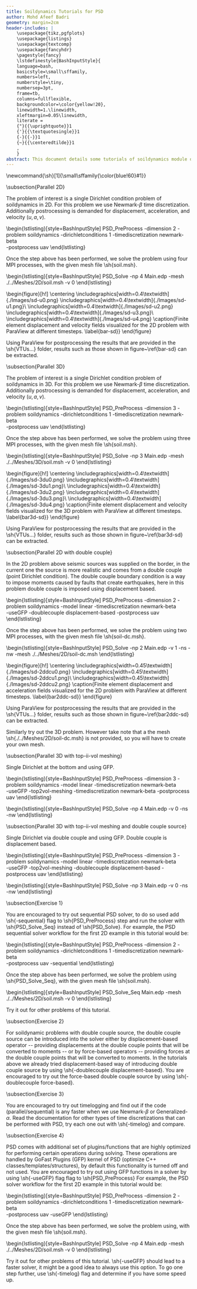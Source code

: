 ```yaml
---
title: Soildynamics Tutorials for PSD
author: Mohd Afeef Badri
geometry: margin=2cm
header-includes: |
    \usepackage{tikz,pgfplots}
    \usepackage{listings}
    \usepackage{textcomp}
    \usepackage{fancyhdr}
    \pagestyle{fancy}
    \lstdefinestyle{BashInputStyle}{
	language=bash,
	basicstyle=\small\sffamily,
	numbers=left,
	numberstyle=\tiny,
	numbersep=3pt,
	frame=tb,
	columns=fullflexible,
	backgroundcolor=\color{yellow!20},
	linewidth=1.\linewidth,
	xleftmargin=0.05\linewidth,
	literate =
	{"}{{\uprightquote}}1
	{'}{{\textquotesingle}}1
	{-}{{-}}1
	{~}{{\centeredtilde}}1
	,
    }
abstract: This document details some tutorials of soildynamics module of PSD. These tutorials are not verbose, but does instead give a kick start to users/developers for using PSD's soildynamics module. 
---
```

\newcommand{\sh}[1]{\small\sffamily{\color{blue!60}#1}}

\subsection{Parallel 2D}

The problem of interest is a single Dirichlet condition problem of soildynamics in 2D. For this problem we use Newmark-$\beta$ time discretization. Additionally postrocessing is demanded for displacement, acceleration, and velocity ($u,a,v$).

\begin{lstlisting}[style=BashInputStyle]
PSD_PreProcess -dimension 2 -problem soildynamics -dirichletconditions 1 -timediscretization newmark-beta \
-postprocess uav
\end{lstlisting}

Once the step above has been performed, we solve the problem using four MPI processes, with the given mesh file \sh{soil.msh}. 

\begin{lstlisting}[style=BashInputStyle]
PSD_Solve -np 4 Main.edp -mesh ./../Meshes/2D/soil.msh -v 0
\end{lstlisting}


\begin{figure}[h!]
\centering
\includegraphics[width=0.4\textwidth]{./Images/sd-u0.png}
\includegraphics[width=0.4\textwidth]{./Images/sd-u1.png}\\
\includegraphics[width=0.4\textwidth]{./Images/sd-u2.png}
\includegraphics[width=0.4\textwidth]{./Images/sd-u3.png}\\
\includegraphics[width=0.4\textwidth]{./Images/sd-u4.png}
\caption{Finite element displacement and velocity fields visualized for the 2D problem with ParaView at different timesteps. \label{bar-sd}}
\end{figure}

Using ParaView for postprocessing the results that are provided in the \sh{VTUs...} folder, results such as those shown in figure~\ref{bar-sd} can be extracted.


\subsection{Parallel 3D}

The problem of interest is a single Dirichlet condition problem of soildynamics in 3D. For this problem we use Newmark-$\beta$ time discretization. Additionally postrocessing is demanded for displacement, acceleration, and velocity ($u,a,v$).

\begin{lstlisting}[style=BashInputStyle]
PSD_PreProcess -dimension 3 -problem soildynamics -dirichletconditions 1 -timediscretization newmark-beta \
-postprocess uav
\end{lstlisting}

Once the step above has been performed, we solve the problem using three MPI processes, with the given mesh file \sh{soil.msh}. 

\begin{lstlisting}[style=BashInputStyle]
PSD_Solve -np 3 Main.edp -mesh ./../Meshes/3D/soil.msh -v 0
\end{lstlisting}

\begin{figure}[h!]
\centering
\includegraphics[width=0.4\textwidth]{./Images/sd-3du0.png}
\includegraphics[width=0.4\textwidth]{./Images/sd-3du1.png}\\
\includegraphics[width=0.4\textwidth]{./Images/sd-3du2.png}
\includegraphics[width=0.4\textwidth]{./Images/sd-3du3.png}\\
\includegraphics[width=0.4\textwidth]{./Images/sd-3du4.png}
\caption{Finite element displacement and velocity fields visualized for the 3D problem with ParaView at different timesteps. \label{bar3d-sd}}
\end{figure}

Using ParaView for postprocessing the results that are provided in the \sh{VTUs...} folder, results such as those shown in figure~\ref{bar3d-sd} can be extracted.

\subsection{Parallel 2D with double couple}

In the 2D problem above seismic sources was supplied on the border, in the current one the source is more realistic and comes from a double couple (point Dirichlet condition). The double couple boundary condition is a way to impose moments caused by faults that create earthquakes, here in this problem double couple is imposed using displacement based. 

\begin{lstlisting}[style=BashInputStyle]
PSD_PreProcess -dimension 2 -problem soildynamics -model linear -timediscretization newmark-beta \
-useGFP -doublecouple displacement-based -postprocess uav
\end{lstlisting}

Once the step above has been performed, we solve the problem using two MPI processes, with the given mesh file \sh{soil-dc.msh}. 

\begin{lstlisting}[style=BashInputStyle]
PSD_Solve -np 2 Main.edp -v 1 -ns -nw -mesh ./../Meshes/2D/soil-dc.msh
\end{lstlisting}

\begin{figure}[h!]
\centering
\includegraphics[width=0.45\textwidth]{./Images/sd-2ddcu0.png}
\includegraphics[width=0.45\textwidth]{./Images/sd-2ddcu1.png}\\
\includegraphics[width=0.45\textwidth]{./Images/sd-2ddcu2.png}
\caption{Finite element displacement and acceleration fields visualized for the 2D problem with ParaView at different timesteps. \label{bar2ddc-sd}}
\end{figure}

Using ParaView for postprocessing the results that are provided in the \sh{VTUs...} folder, results such as those shown in figure~\ref{bar2ddc-sd} can be extracted.

Similarly try out the 3D problem. However take note that a the mesh \sh{./../Meshes/2D/soil-dc.msh} is not provided, so you will have to create your own mesh. 


\subsection{Parallel 3D with top-ii-vol meshing}

Single Dirichlet at the bottom and using GFP.

\begin{lstlisting}[style=BashInputStyle]
PSD_PreProcess -dimension 3 -problem soildynamics -model linear -timediscretization newmark-beta \
-useGFP -top2vol-meshing -timediscretization newmark-beta -postprocess uav
\end{lstlisting}

\begin{lstlisting}[style=BashInputStyle]
PSD_Solve -np 4 Main.edp -v 0 -ns -nw 
\end{lstlisting}


\subsection{Parallel 3D with top-ii-vol meshing and double couple source}

Single Dirichlet via double couple and using GFP. Double couple is displacement based. 

\begin{lstlisting}[style=BashInputStyle]
PSD_PreProcess -dimension 3 -problem soildynamics -model linear -timediscretization newmark-beta \
-useGFP -top2vol-meshing -doublecouple displacement-based -postprocess uav
\end{lstlisting}

\begin{lstlisting}[style=BashInputStyle]
PSD_Solve -np 3 Main.edp -v 0 -ns -nw 
\end{lstlisting}

\subsection{Exercise  1}

You are encouraged to try out sequential PSD solver, to do so used add \sh{-sequential} flag to \sh{PSD\_PreProcess} step and run the solver with \sh{PSD\_Solve\_Seq} instead of \sh{PSD\_Solve}. For example, the PSD sequential solver workflow for the first 2D example in this tutorial would be:

\begin{lstlisting}[style=BashInputStyle]
PSD_PreProcess -dimension 2 -problem soildynamics -dirichletconditions 1 -timediscretization newmark-beta \
-postprocess uav -sequential
\end{lstlisting}

Once the step above has been performed, we solve the problem using \sh{PSD\_Solve\_Seq}, with the given mesh file \sh{soil.msh}. 

\begin{lstlisting}[style=BashInputStyle]
PSD_Solve_Seq  Main.edp -mesh ./../Meshes/2D/soil.msh -v 0
\end{lstlisting}

Try it out for other problems of this tutorial. 

\subsection{Exercise 2}

For soildynamic problems with double couple source, the double couple source can be introduced into the solver either by displacement-based operator -- providing displacements at the double couple points that will be converted to moments -- or by force-based operators -- providing forces at the double couple points that  will be converted to moments. In the tutorials above we already tried displacement-based way of introducing double couple source by using \sh{-doublecouple displacement-based}. You are encouraged to try out the force-based double couple source by using \sh{-doublecouple force-based}.

\subsection{Exercise 3}

You are encouraged to try out timelogging and find out if the code (parallel/sequential) is any faster when we use Newmark-$\beta$ or Generalized-$\alpha$. Read the documentation for other types of time discretizations that can be performed with PSD, try each one out with \sh{-timelog} and compare.

\subsection{Exercise  4}

PSD comes with additional set of plugins/functions that are highly optimized for performing certain operations during solving. These operations are handled by GoFast Plugins (GFP) kernel of PSD (optimize C++ classes/templates/structures), by default this functionality is turned off and not used. You are encouraged to try out using GFP functions in a solver by using \sh{-useGFP} flag flag to \sh{PSD\_PreProcess} For example, the PSD solver workflow for the first 2D example in this tutorial would be:

\begin{lstlisting}[style=BashInputStyle]
PSD_PreProcess -dimension 2 -problem soildynamics -dirichletconditions 1 -timediscretization newmark-beta \
-postprocess uav -useGFP
\end{lstlisting}

Once the step above has been performed, we solve the problem using, with the given mesh file \sh{soil.msh}. 

\begin{lstlisting}[style=BashInputStyle]
PSD_Solve -np 4 Main.edp -mesh ./../Meshes/2D/soil.msh -v 0
\end{lstlisting}

Try it out for other problems of this tutorial. \sh{-useGFP} should lead to a faster solver, it might be a good idea to always use this option. To go one step further, use \sh{-timelog} flag and determine if you have some speed up. 


